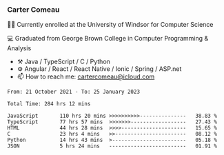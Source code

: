 ### Carter Comeau

🙋‍♂️ Currently enrolled at the University of Windsor for Computer Science

💻 Graduated from George Brown College in Computer Programming & Analysis

- ⚒️ Java / TypeScript / C / Python
- ⚙️ Angular / React / React Native / Ionic / Spring / ASP.net
- 📫 How to reach me: cartercomeau@icloud.com

<!--START_SECTION:waka-->

```text
From: 21 October 2021 - To: 25 January 2023

Total Time: 284 hrs 12 mins

JavaScript       110 hrs 20 mins >>>>>>>>>>---------------   38.83 %
TypeScript       77 hrs 57 mins  >>>>>>>------------------   27.43 %
HTML             44 hrs 28 mins  >>>>---------------------   15.65 %
C                23 hrs 4 mins   >>-----------------------   08.12 %
Python           14 hrs 43 mins  >------------------------   05.18 %
JSON             5 hrs 24 mins   -------------------------   01.91 %
```

<!--END_SECTION:waka-->
